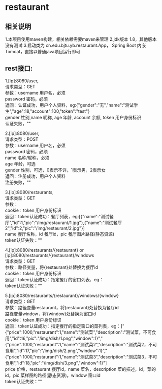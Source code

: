 # restaurant
## 相关说明

1.本项目使用maven构建，相关依赖需要maven来管理
2.jdk版本 1.8，其他版本没有测试
3.启动类为 cn.edu.bjtu.yb.restaurant.App， Spring Boot 内嵌Tomcat，直接以普通java项目运行即可

## rest接口:
1.[ip]:8080/user,  
	请求类型：GET  
	参数：username 用户名，必须  	
			password 密码，必须  
	返回：认证成功，用户个人资料，eg:{"gender":"无","name":"测试学生","age":18,"account":100,"token":"test"}  	
			gender 性别,name 昵称, age 年龄, account 余额, token 用户身份标识  	
			认证失败，""  

2.[ip]:8080/user,  
	请求类型：POST  	
	参数：username 用户名，必须  	
			password 密码，必须  			
			name 名称/昵称，必须  			
			age 年龄，可选  			
			gender 性别，可选，0表示不详，1表示男，2表示女  	
	返回：注册成功，用户个人资料  		
			注册失败，""

3.[ip]:8080/restaurants,  	
	请求类型：GET  
	参数：  	
	cookie：token 用户身份标识  
	返回：token认证成功：餐厅列表，eg:[{"name":"测试餐厅","id":1,"pic":"/img/restaurant/1.jpg"},{"name":"测试餐厅2","id":2,"pic":"/img/restaurant/2.jpg"}]  	
			name 餐厅名称，id 餐厅id，pic 餐厅图片路径(静态资源)  	
			token认证失败：""  

4.[ip]:8080/restaurants/{restaurant} or [ip]:8080/restaurants/{restaurant}/windows  	
	请求类型：GET  	
	参数：路径变量，将{restaurant}处替换为餐厅id  	
	cookie：token 用户身份标识  	
	返回：token认证成功：指定餐厅的窗口列表，eg：  	
			token认证失败：""  

5.[ip]:8080/restaurants/{restaurant}/windows/{window}  	
	请求类型：GET  	
	参数：路径变量restaurant，将{restaurant}处替换为餐厅id  
	路径变量window，将{window}处替换为窗口id  	
	cookie：token 用户身份标识  	
	返回：token认证成功：指定餐厅的指定窗口的菜列表，eg：["{\"price\":1000,\"restaurant\":1,\"name\":\"测试菜\",\"description\":\"测试菜，不可食用\",\"id\":16,\"pic\":\"/img/dish/1.png\",\"window\":1}","{\"price\":1000,\"restaurant\":1,\"name\":\"测试菜2\",\"description\":\"测试菜2，不可食用\",\"id\":17,\"pic\":\"/img/dish/2.png\",\"window\":1}","{\"price\":1000,\"restaurant\":1,\"name\":\"测试菜3\",\"description\":\"测试菜3，不可食用\",\"id\":18,\"pic\":\"/img/dish/3.png\",\"window\":1}"]  			
			price 价格，restaurant 餐厅id，name 菜名，description 菜的描述，id，菜的id，pic 菜样图的路径(静态资源)，window 窗口id  	
			token认证失败：""
